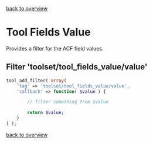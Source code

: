 [back to overview](../../README.markdown#filters)

Tool Fields Value
===============================

Provides a filter for the ACF field values.

## Filter 'toolset/tool_fields_value/value'

````php
tool_add_filter( array(
	'tag' => 'toolset/tool_fields_value/value',
	'callback' => function( $value ) {

		// filter something from $value

		return $value;
	}
) );
````

[back to overview](../../README.markdown#filters)
